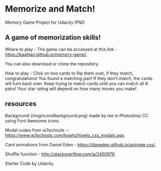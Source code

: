 # Memorize and Match!

Memory Game Project for Udacity IPND

## A game of memorization skills!

Where to play - The game can be accessed at this link - https://kaahlan.github.io/memory-game/.

You can also download or clone the repository.

How to play - Click on two cards to flip them over, if they match, congratulations! You found a
matching pair! If they don't match, the cards will turn back over. Keep trying to match cards until
you can match all 8 pairs! Your star rating will depend on how many moves you make!

## resources

Background (/img/iconsBackground.png) made by me in Photoshop CC using Font Awesome icons.

Modal codes from w3schools -- https://www.w3schools.com/howto/howto_css_modals.asp.

Card animations from Daniel Eden - https://daneden.github.io/animate.css/.

Shuffle function - http://stackoverflow.com/a/2450976.

Starter Code by Udacity.
